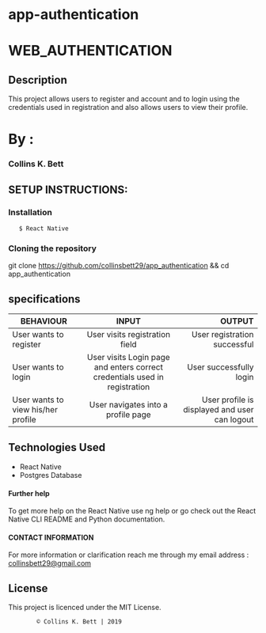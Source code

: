 # app-authentication
# WEB_AUTHENTICATION

## Description
This project allows users to register and account and to login using the credentials used in registration and also allows users to view their profile.

# By :
### Collins K. Bett

## SETUP INSTRUCTIONS:
### Installation
       $ React Native

### Cloning the repository
git clone https://github.com/collinsbett29/app_authentication && cd app_authentication



## specifications

| BEHAVIOUR	       | INPUT	        | OUTPUT        |
| -------------- | :-------------: | ----------: |
| User wants to register	| User visits registration field  |   User registration successful |
| User wants to login	| User visits Login page and enters correct credentials used in registration	| User successfully login |
| User wants to view his/her profile	| User navigates into a profile page | User profile is displayed and user can logout|


## Technologies Used

  * React Native
  * Postgres Database

#### Further help
To get more help on the React Native use ng help or go check out the React Native CLI README and Python documentation.

#### CONTACT INFORMATION
For more information or clarification reach me through my email address : collinsbett29@gmail.com
## License

This project is licenced under the MIT License.


            © Collins K. Bett | 2019
